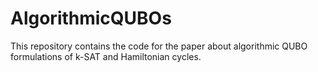 # AlgorithmicQUBOs

This repository contains the code for the paper about algorithmic QUBO formulations of k-SAT and Hamiltonian cycles.
